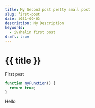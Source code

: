 ```yaml
---
title: My Second post pretty small post
slug: first-post
date: 2021-06-03
description: My Description
keywords:
  - ivshalin first post
draft: true
---
```

# {{ title }}

First post

``` js
function myFunction() {
  return true;
}
```

Hello